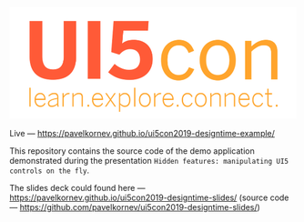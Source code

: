 ![OpenUI5 logo](/UI5con.png)

Live — https://pavelkornev.github.io/ui5con2019-designtime-example/

This repository contains the source code of the demo application demonstrated during the presentation `Hidden features: manipulating UI5 controls on the fly`.

The slides deck could found here — https://pavelkornev.github.io/ui5con2019-designtime-slides/ (source code — https://github.com/pavelkornev/ui5con2019-designtime-slides/)
